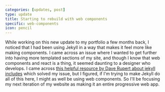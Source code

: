 ```yaml
---
categories: [updates, post]
type: update
title: Starting to rebuild with web components
specific: web-components
icon: pencil
---
```


While working on this new update to my portfolio a few months back, I noticed that I had been using Jekyll in a way that makes it feel more like making components. I came across an issue where I wanted to get further into having more templated sections of my site, and though I know that web components and react is a thing, it seemed daunting to a designer who develops. I came across [this helpful resource by Dave Rupert about jekyll includes](https://daverupert.com/2017/07/jekyll-includes-are-cool/) which solved my issue, but I figured, if I'm trying to make Jekyll do all of this here, I might as well be using web components. So I'll be focusing my next iteration of my website as making it an entire progressive web app.
